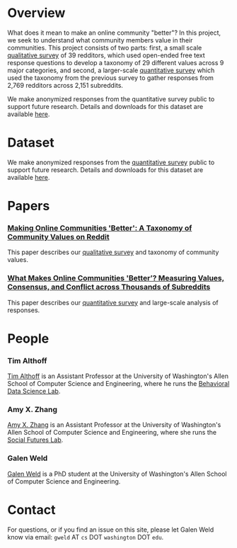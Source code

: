 # Overview

What does it mean to make an online community "better"? In this project, we seek to understand what community members value in their communities. This project consists of two parts: first, a small scale [qualitative survey](qual_survey.md) of 39 redditors, which used open-ended free text response questions to develop a taxonomy of 29 different values across 9 major categories, and second, a larger-scale [quantitative survey](quant_survey.md) which used the taxonomy from the previous survey to gather responses from 2,769 redditors across 2,151 subreddits.

We make anonymized responses from the quantitative survey public to support future research. Details and downloads for this dataset are available [here](quant_survey.md).

# Dataset

We make anonymized responses from the [quantitative survey](quant_survey.md) public to support future research. Details and downloads for this dataset are available [here](quant_survey.md).

# Papers

### [Making Online Communities 'Better': A Taxonomy of Community Values on Reddit](https://arxiv.org/pdf/2109.05152.pdf)

This paper describes our [qualitative survey](qual_survey.md) and taxonomy of community values.

### [What Makes Online Communities 'Better’? Measuring Values, Consensus, and Conflict across Thousands of Subreddits](https://arxiv.org/pdf/2111.05835)

This paper describes our [quantitative survey](quant_survey.md) and large-scale analysis of responses.

# People

### Tim Althoff

[Tim Althoff](http://timalthoff.de/) is an Assistant Professor at the University of Washington's Allen School of Computer Science and Engineering, where he runs the [Behavioral Data Science Lab](http://bdata.uw.edu/).

### Amy X. Zhang

[Amy X. Zhang](https://homes.cs.washington.edu/~axz/) is an Assistant Professor at the University of Washington's Allen School of Computer Science and Engineering, where she runs the [Social Futures Lab](https://social.cs.washington.edu/).

### Galen Weld

[Galen Weld](https://galenweld.com/) is a PhD student at the University of Washington's Allen School of Computer Science and Engineering.

# Contact

For questions, or if you find an issue on this site, please let Galen Weld know via email: `gweld` AT `cs` DOT `washington` DOT `edu`.
